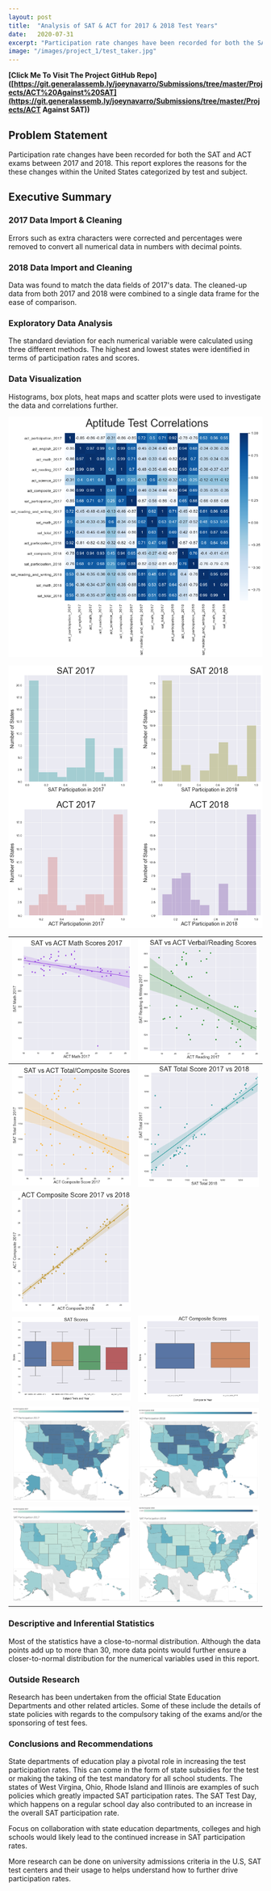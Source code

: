 ```yaml
---
layout: post
title:  "Analysis of SAT & ACT for 2017 & 2018 Test Years"
date:   2020-07-31
excerpt: "Participation rate changes have been recorded for both the SAT and ACT exams between 2017 and 2018. This report explores the reasons for the these changes within the United States categorized by test and subject."
image: "/images/project_1/test_taker.jpg"
---
```




**[Click Me To Visit The Project GitHub Repo]([https://git.generalassemb.ly/joeynavarro/Submissions/tree/master/Projects/ACT%20Against%20SAT](https://git.generalassemb.ly/joeynavarro/Submissions/tree/master/Projects/ACT Against SAT))**

## Problem Statement

Participation rate changes have been recorded for both the SAT and ACT exams between 2017 and 2018. This report explores the reasons for the these changes within the United States categorized by test and subject.

## Executive Summary

### 2017 Data Import & Cleaning

Errors such as extra characters were corrected and percentages were removed to convert all numerical data in numbers with decimal points.

### 2018 Data Import and Cleaning

Data was found to match the data fields of 2017's data. The cleaned-up data from both 2017 and 2018 were combined to a single data frame for the ease of comparison.

### Exploratory Data Analysis

The standard deviation for each numerical variable were calculated using three different methods. The highest and lowest states were identified in terms of participation rates and scores.

### Data Visualization

Histograms, box plots, heat maps and scatter plots were used to investigate the data and correlations further.

<a href="#" class="image main"><img src="/images/project_1/download.png" alt="" /></a>

<a href="#" class="image main"><img src="/images/project_1/download-1.png" alt="" /></a>













| <a href="#" class="image main"><img src="/images/project_1/download-2.png" alt="" /> | <a href="#" class="image main"><img src="/images/project_1/download-3.png" alt="" /> |
| ------------------------------------------------------------ | ------------------------------------------------------------ |
| <a href="#" class="image main"><img src="/images/project_1/download-4.png" alt="" /> | <a href="#" class="image main"><img src="/images/project_1/download-5.png" alt="" /> |
| <a href="#" class="image main"><img src="/images/project_1/download-6.png" alt="" /> |                                                              |
| <a href="#" class="image main"><img src="/images/project_1/download-7.png" alt="" /> | <a href="#" class="image main"><img src="/images/project_1/download-8.png" alt="" /> |
| <a href="#" class="image main"><img src="/images/project_1/download-9.png" alt="" /> | <a href="#" class="image main"><img src="/images/project_1/download-10.png" alt="" /> |
| <a href="#" class="image main"><img src="/images/project_1/download-11.png" alt="" /> | <a href="#" class="image main"><img src="/images/project_1/download-12.png" alt="" /> |



### Descriptive and Inferential Statistics

Most of the statistics have a close-to-normal distribution. Although the data points add up to more than 30, more data points would further ensure a closer-to-normal distribution for the numerical variables used in this report.

### Outside Research

Research has been undertaken from the official State Education Departments and other related articles. Some of these include the details of state policies with regards to the compulsory taking of the exams and/or the sponsoring of test fees.

### Conclusions and Recommendations

State departments of education play a pivotal role in increasing the test participation rates. This can come in the form of state subsidies for the test or making the taking of the test mandatory for all school students. The states of West Virgina, Ohio, Rhode Island and Illinois are examples of such policies which greatly impacted SAT participation rates. The SAT Test Day, which happens on a regular school day also contributed to an increase in the overall SAT participation rate.

Focus on collaboration with state education departments, colleges and high schools would likely lead to the continued increase in SAT participation rates.

More research can be done on university admissions criteria in the U.S, SAT test centers and their usage to helps understand how to further drive participation rates.
